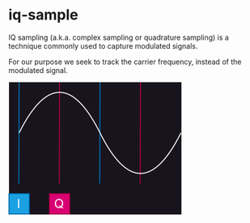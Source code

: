 # iq-sample

IQ sampling (a.k.a. complex sampling or quadrature sampling) is a technique commonly used to capture modulated signals.

For our purpose we seek to track the carrier frequency, instead of the modulated signal.

![T](./figures/iq_0.drawio.svg "I and Q components")

